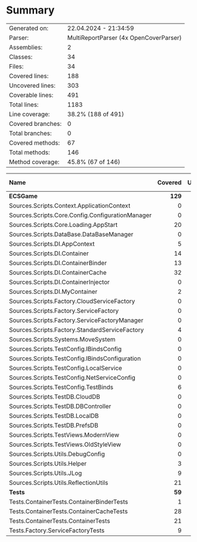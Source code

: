 ﻿# Summary
|||
|:---|:---|
| Generated on: | 22.04.2024 - 21:34:59 |
| Parser: | MultiReportParser (4x OpenCoverParser) |
| Assemblies: | 2 |
| Classes: | 34 |
| Files: | 34 |
| Covered lines: | 188 |
| Uncovered lines: | 303 |
| Coverable lines: | 491 |
| Total lines: | 1183 |
| Line coverage: | 38.2% (188 of 491) |
| Covered branches: | 0 |
| Total branches: | 0 |
| Covered methods: | 67 |
| Total methods: | 146 |
| Method coverage: | 45.8% (67 of 146) |

|**Name**|**Covered**|**Uncovered**|**Coverable**|**Total**|**Line coverage**|**Covered**|**Total**|**Branch coverage**|**Covered**|**Total**|**Method coverage**|
|:---|---:|---:|---:|---:|---:|---:|---:|---:|---:|---:|---:|
|**ECSGame**|**129**|**251**|**380**|**961**|**33.9%**|**0**|**0**|****|**49**|**118**|**41.5%**|
|Sources.Scripts.Context.ApplicationContext|0|9|9|0|0%|0|0||0|3|0%|
|Sources.Scripts.Core.Config.ConfigurationManager|0|7|7|22|0%|0|0||0|3|0%|
|Sources.Scripts.Core.Loading.AppStart|20|5|25|31|80%|0|0||4|5|80%|
|Sources.Scripts.DataBase.DataBaseManager|0|13|13|30|0%|0|0||0|5|0%|
|Sources.Scripts.DI.AppContext|5|24|29|73|17.2%|0|0||3|8|37.5%|
|Sources.Scripts.DI.Container|14|1|15|0|93.3%|0|0||4|5|80%|
|Sources.Scripts.DI.ContainerBinder|13|26|39|60|33.3%|0|0||9|18|50%|
|Sources.Scripts.DI.ContainerCache|32|12|44|70|72.7%|0|0||15|18|83.3%|
|Sources.Scripts.DI.ContainerInjector|0|24|24|149|0%|0|0||0|1|0%|
|Sources.Scripts.DI.MyContainer|2|6|8|65|25%|0|0||1|3|33.3%|
|Sources.Scripts.Factory.CloudServiceFactory|0|4|4|19|0%|0|0||0|2|0%|
|Sources.Scripts.Factory.ServiceFactory|0|4|4|0|0%|0|0||0|1|0%|
|Sources.Scripts.Factory.ServiceFactoryManager|0|12|12|28|0%|0|0||0|5|0%|
|Sources.Scripts.Factory.StandardServiceFactory|4|0|4|20|100%|0|0||1|1|100%|
|Sources.Scripts.Systems.MoveSystem|0|4|4|12|0%|0|0||0|1|0%|
|Sources.Scripts.TestConfig.IBindsConfig|0|3|3|0|0%|0|0||0|1|0%|
|Sources.Scripts.TestConfig.IBindsConfiguration|0|3|3|20|0%|0|0||0|1|0%|
|Sources.Scripts.TestConfig.LocalService|0|3|3|19|0%|0|0||0|1|0%|
|Sources.Scripts.TestConfig.NetServiceConfig|0|1|1|17|0%|0|0||0|1|0%|
|Sources.Scripts.TestConfig.TestBinds|6|0|6|23|100%|0|0||3|3|100%|
|Sources.Scripts.TestDB.CloudDB|0|8|8|20|0%|0|0||0|4|0%|
|Sources.Scripts.TestDB.DBController|0|6|6|21|0%|0|0||0|2|0%|
|Sources.Scripts.TestDB.LocalDB|0|7|7|19|0%|0|0||0|4|0%|
|Sources.Scripts.TestDB.PrefsDB|0|6|6|17|0%|0|0||0|3|0%|
|Sources.Scripts.TestViews.ModernView|0|3|3|12|0%|0|0||0|1|0%|
|Sources.Scripts.TestViews.OldStyleView|0|3|3|12|0%|0|0||0|1|0%|
|Sources.Scripts.Utils.DebugConfig|0|2|2|8|0%|0|0||0|1|0%|
|Sources.Scripts.Utils.Helper|3|0|3|13|100%|0|0||1|1|100%|
|Sources.Scripts.Utils.JLog|9|19|28|75|32.1%|0|0||3|9|33.3%|
|Sources.Scripts.Utils.ReflectionUtils|21|36|57|106|36.8%|0|0||5|6|83.3%|
|**Tests**|**59**|**52**|**111**|**222**|**53.1%**|**0**|**0**|****|**18**|**28**|**64.2%**|
|Tests.ContainerTests.ContainerBinderTests|1|25|26|51|3.8%|0|0||1|10|10%|
|Tests.ContainerTests.ContainerCacheTests|28|11|39|59|71.7%|0|0||8|9|88.8%|
|Tests.ContainerTests.ContainerTests|21|16|37|82|56.7%|0|0||6|6|100%|
|Tests.Factory.ServiceFactoryTests|9|0|9|30|100%|0|0||3|3|100%|
